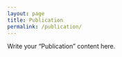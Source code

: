 ```yaml
---
layout: page
title: Publication
permalink: /publication/
---
```

Write your “Publication” content here.
